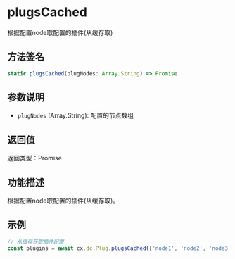 # plugsCached

根据配置node取配置的插件(从缓存取)

## 方法签名
```typescript
static plugsCached(plugNodes: Array.String) => Promise
```

## 参数说明
- `plugNodes` (Array.String): 配置的节点数组

## 返回值
返回类型：Promise

## 功能描述
根据配置node取配置的插件(从缓存取)。

## 示例
```typescript
// 从缓存获取插件配置
const plugins = await cx.dc.Plug.plugsCached(['node1', 'node2', 'node3']);
``` 